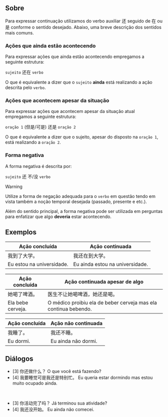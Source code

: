 ## Sobre

Para expressar continuação utilizamos do verbo auxiliar 还 seguido de 在 ou 是 conforme o sentido desejado. Abaixo, uma breve descrição dos sentidos mais comuns.

### Ações que ainda estão acontecendo

Para expressar ações que ainda estão acontecendo empregamos a seguinte estrutura:

`sujeito` 还在 `verbo`

O que é equivalente a dizer que o `sujeito` **ainda** está realizando a ação descrita pelo `verbo`.

### Ações que acontecem apesar da situação

Para expressar ações que acontecem apesar da situação atual empregamos a seguinte estrutura:

`oração 1` (但是/可是) 还是 `oração 2`

O que é equivalente a dizer que o sujeito, apesar do disposto na `oração 1`, está realizando a `oração 2`.

### Forma negativa

A forma negativa é descrita por:

`sujeito` 还 不/没 `verbo`

> [!warning]
> Utilize a forma de negação adequada para o `verbo` em questão tendo em vista também a noção temporal desejada (passado, presente e etc.).

Além do sentido principal, a forma negativa pode ser utilizada em perguntas para enfatizar que algo **deveria** estar acontecendo.

## Exemplos

| Ação concluída            | Ação continuada                 |
| ------------------------- | ------------------------------- |
| 我到了大学。                    | 我还在到大学。                         |
| Eu estou na universidade. | Eu ainda estou na universidade. |

| Ação concluída    | Ação continuada apesar de algo                                  |
| ----------------- | --------------------------------------------------------------- |
| 她喝了啤酒。            | 医生不让她喝啤酒，她还是喝。                                                  |
| Ela bebe cerveja. | O médico proibiu ela de beber cerveja mas ela continua bebendo. |

| Ação concluída | Ação não continuada |
| -------------- | ------------------- |
| 我睡了。           | 我还不睡。               |
| Eu dormi.      | Eu ainda não dormi. |

## Diálogos

- [3] 你还做什么？
      O que você está fazendo?
- [4] 我要睡觉可是我还是特别忙。
      Eu queria estar dormindo mas estou muito ocupado ainda.

<br>

- [3] 你活动完了吗？
      Já terminou sua atividade?
- [4] 我还没开始。
      Eu ainda não comecei.
